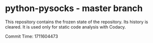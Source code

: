 # python-pysocks - master branch

This repository contains the frozen state of the repository.
Its history is cleared. It is used only for static code
analysis with Codacy.

Commit Time: 1711604473